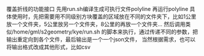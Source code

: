 覆盖折线的功能接口
先用run.sh编译生成可执行文件polyline
再运行polyline
具体使用时，先把需要用不同级别方块覆盖的区域放在不同的文件夹下，比如1公里放一个文件夹，5公里放另一个文件夹，8公里的再放一个文件夹...
然后调用类似/home/gml/s2geometry/kye/run.sh 的脚本来执行，通过传递不同的参数，把输出重定向到各个文件，最后输出是一个一个json文件，
当然根据需求，也可以将输出格式改成其他形式，比如csv

